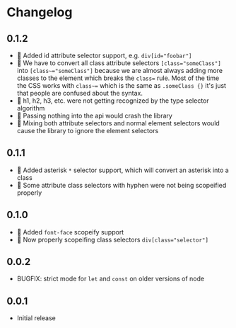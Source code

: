 Changelog
=========

0.1.2
-----

* :rocket: Added id attribute selector support, e.g. `div[id="foobar"]`
* :bug: We have to convert all class attribute selectors `[class="someClass"]` into `[class~="someClass"]`
because we are almost always adding more classes to the element which breaks the `class=` rule.  Most
of the time the CSS works with `class~=` which is the same as `.someClass {}` it's just that people
are confused about the syntax.
* :bug: h1, h2, h3, etc. were not getting recognized by the type selector algorithm
* :bug: Passing nothing into the api would crash the library
* :bug: Mixing both attribute selectors and normal element selectors would cause the library to
ignore the element selectors

0.1.1
-----

* :rocket: Added asterisk `*` selector support, which will convert an asterisk into a class
* :bug: Some attribute class selectors with hyphen were not being scopeified properly

0.1.0
-----

* :rocket: Added `font-face` scopeify support
* :bug: Now properly scopeifing class selectors `div[class="selector"]`

0.0.2
-----

* BUGFIX: strict mode for `let` and `const` on older versions of node

0.0.1
-----

* Initial release
